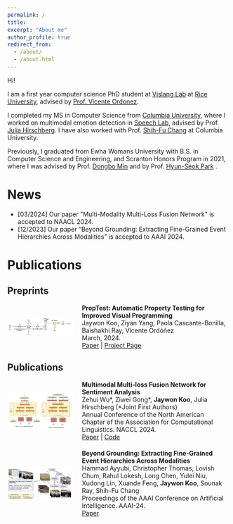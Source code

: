 ```yaml
---
permalink: /
title: 
excerpt: "About me"
author_profile: true
redirect_from: 
  - /about/
  - /about.html
---
```


Hi!

I am a first year computer science PhD student at [Vislang Lab](https://vislang.ai/) at [Rice University](https://csweb.rice.edu/), advised by [Prof. Vicente Ordonez](https://www.cs.rice.edu/~vo9/).

I completed my MS in Computer Science from [Columbia University](https://www.cs.columbia.edu/), where I worked on multimodal emotion detection in [Speech Lab](http://www.cs.columbia.edu/speech/lab.cgi), advised by Prof. [Julia Hirschberg](http://www.cs.columbia.edu/~julia/). I have also worked with Prof. [Shih-Fu Chang](https://www.ee.columbia.edu/~sfchang/) at Columbia University.

Previously, I graduated from Ewha Womans University with B.S. in Computer Science and Engineering, and Scranton Honors Program in 2021, where I was advised by Prof. [Dongbo Min](http://cvl.ewha.ac.kr/) and by Prof. [Hyun-Seok Park](http://www.ewha.ac.kr/ewha/professor/info.do?mode=view&pId=xPCsLydiqzj%2FKdbYExXJKg%3D%3D) .

News
======
- [03/2024] Our paper "Multi-Modality Multi-Loss Fusion Network" is accepted to NAACL 2024.
- [12/2023] Our paper “Beyond Grounding: Extracting Fine-Grained Event Hierarchies Across Modalities” is accepted to AAAI 2024.


Publications
============

Preprints
---------
<div style="display: flex; align-items: center; margin-bottom: 20px;">
    <img src="images/PropTest.png" alt="Preprint Image" style="width: 150px; margin-right: 20px;">
    <div>
        <strong>PropTest: Automatic Property Testing for Improved Visual Programming</strong><br>
        Jaywon Koo, Ziyan Yang, Paola Cascante-Bonilla, Baishakhi Ray, Vicente Ordóñez<br>
        March, 2024.<br>
        <a href="https://arxiv.org/abs/2403.16921">Paper</a> | <a href="https://jaywonkoo17.github.io/PropTest/">Project Page</a>
    </div>
</div>

Publications
------------
<div style="display: flex; align-items: center; margin-bottom: 20px;">
    <img src="images/Sentiment_Analysis.png" alt="Publication Image" style="width: 150px; margin-right: 20px;">
    <div>
        <strong>Multimodal Multi-loss Fusion Network for Sentiment Analysis</strong><br>
        Zehui Wu*, Ziwei Gong*, <strong>Jaywon Koo</strong>, Julia Hirschberg (*Joint First Authors)<br>
        Annual Conference of the North American Chapter of the Association for Computational Linguistics. NACCL 2024.<br>
        <a href="https://arxiv.org/abs/2308.00264v4">Paper</a> | <a href="https://github.com/zehuiwu/MMML">Code</a>
    </div>
</div>

<div style="display: flex; align-items: center; margin-bottom: 20px;">
    <img src="images/Beyond_Grounding.png" alt="Publication Image" style="width: 150px; margin-right: 20px;">
    <div>
        <strong>Beyond Grounding: Extracting Fine-Grained Event Hierarchies Across Modalities</strong><br>
        Hammad Ayyubi, Christopher Thomas, Lovish Chum, Rahul Lokesh, Long Chen, Yulei Niu, 
        Xudong Lin, Xuande Feng, <strong>Jaywon Koo</strong>, Sounak Ray, Shih-Fu Chang<br>
        Proceedings of the AAAI Conference on Artificial Intelligence. AAAI-24.<br>
        <a href="https://web3.arxiv.org/abs/2206.07207">Paper</a>
    </div>
</div>

